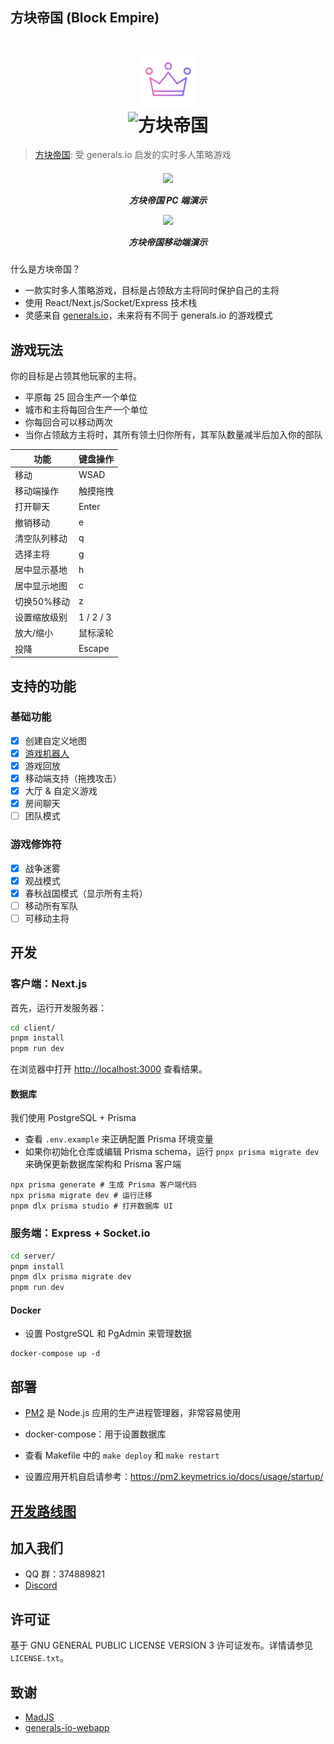 ## 方块帝国 (Block Empire)

<h1 align="center">
  <img src="client/public/img/favicon.png" style="height: 90px;"alt="方块帝国">
  <br>
  <img src="client/public/img/block-empire-logo.png" style="height: 30px;"alt="方块帝国">
</h1>

> [方块帝国](https://block-empire.com): 受 generals.io 启发的实时多人策略游戏

<h5 align="center">
<img src="block-empire-pc.png" width="400" >

方块帝国 PC 端演示

<img src="block-empire-mobile.png" width="300" >

方块帝国移动端演示

</h5>

什么是方块帝国？

- 一款实时多人策略游戏，目标是占领敌方主将同时保护自己的主将
- 使用 React/Next.js/Socket/Express 技术栈
- 灵感来自 [generals.io](https://generals.io)，未来将有不同于 generals.io 的游戏模式

## 游戏玩法

你的目标是占领其他玩家的主将。

- 平原每 25 回合生产一个单位
- 城市和主将每回合生产一个单位
- 你每回合可以移动两次
- 当你占领敌方主将时，其所有领土归你所有，其军队数量减半后加入你的部队

| 功能               | 键盘操作        |
| ------------------ | --------------- |
| 移动               | WSAD            |
| 移动端操作         | 触摸拖拽        |
| 打开聊天           | Enter           |
| 撤销移动           | e               |
| 清空队列移动       | q               |
| 选择主将           | g               |
| 居中显示基地       | h               |
| 居中显示地图       | c               |
| 切换50%移动        | z               |
| 设置缩放级别       | 1 / 2 / 3       |
| 放大/缩小          | 鼠标滚轮        |
| 投降               | Escape          |

## 支持的功能

### 基础功能

- [x] 创建自定义地图
- [x] [游戏机器人](https://github.com/01MVP/BlockEmpire)
- [x] 游戏回放
- [x] 移动端支持（拖拽攻击）
- [x] 大厅 & 自定义游戏
- [x] 房间聊天
- [ ] 团队模式

### 游戏修饰符

- [x] 战争迷雾
- [x] 观战模式
- [x] 春秋战国模式（显示所有主将）
- [ ] 移动所有军队
- [ ] 可移动主将

## 开发

### 客户端：Next.js

首先，运行开发服务器：

```bash
cd client/
pnpm install
pnpm run dev
```

在浏览器中打开 [http://localhost:3000](http://localhost:3000) 查看结果。

#### 数据库

我们使用 PostgreSQL + Prisma

- 查看 `.env.example` 来正确配置 Prisma 环境变量
- 如果你初始化仓库或编辑 Prisma schema，运行 `pnpx prisma migrate dev` 来确保更新数据库架构和 Prisma 客户端

```
npx prisma generate # 生成 Prisma 客户端代码
npx prisma migrate dev # 运行迁移
pnpm dlx prisma studio # 打开数据库 UI
```

### 服务端：Express + Socket.io


```bash
cd server/
pnpm install
pnpm dlx prisma migrate dev
pnpm run dev
```

#### Docker

- 设置 PostgreSQL 和 PgAdmin 来管理数据

```
docker-compose up -d
```

## 部署

- [PM2](https://pm2.keymetrics.io/docs/usage/quick-start/) 是 Node.js 应用的生产进程管理器，非常容易使用
- docker-compose：用于设置数据库

- 查看 Makefile 中的 `make deploy` 和 `make restart`
- 设置应用开机自启请参考：https://pm2.keymetrics.io/docs/usage/startup/

## [开发路线图](https://github.com/01MVP/BlockEmpire/projects)

## 加入我们

- QQ 群：374889821
- [Discord](https://discord.gg/p9BfpwBF)

## 许可证

基于 GNU GENERAL PUBLIC LICENSE VERSION 3 许可证发布。详情请参见 `LICENSE.txt`。

## 致谢

- [MadJS](https://github.com/fluffybeastgames/MadJS/)
- [generals-io-webapp](https://github.com/dhyegocalota/generals-io-webapp)
